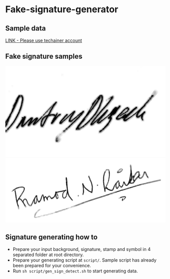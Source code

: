 # Fake-signature-generator

## Sample data
[LINK - Please use techainer account](https://drive.google.com/drive/folders/10z1zyav-s2wLv743nT7ggelztIOP3_ra?usp=sharing)

## Fake signature samples
![sample_1](samples/0.png)
![sample_2](samples/1.png)

## Signature generating how to
* Prepare your input background, signature, stamp and symbol in 4 separated folder at root directory.
* Prepare your generating script at `script/`. Sample script has already been prepared for your convenience.
* Run  `sh script/gen_sign_detect.sh` to start generating data.